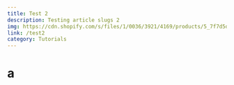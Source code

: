 ```yaml
---
title: Test 2
description: Testing article slugs 2
img: https://cdn.shopify.com/s/files/1/0036/3921/4169/products/5_7f7d5d19-2516-4582-92d2-522193866924_2400x.jpg
link: /test2
category: Tutorials
---
```

# a